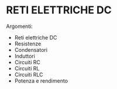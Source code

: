 # RETI ELETTRICHE DC

Argomenti:
  - Reti elettriche DC
  - Resistenze
  - Condensatori
  - Induttori
  - Circuiti RC
  - Circuiti RL
  - Circuiti RLC
  - Potenza e rendimento
